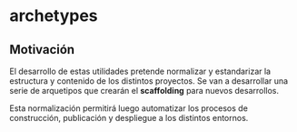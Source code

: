 # archetypes

## Motivación

El desarrollo de estas utilidades pretende normalizar y estandarizar la estructura y contenido de los distintos proyectos. Se van a desarrollar una serie de arquetipos que crearán el **scaffolding** para nuevos desarrollos.

Esta normalización permitirá luego automatizar los procesos de construcción, publicación y despliegue a los distintos entornos.